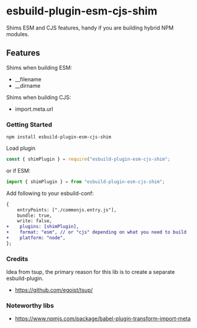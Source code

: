 # esbuild-plugin-esm-cjs-shim

Shims ESM and CJS features, handy if you are building hybrid NPM modules.

## Features

Shims when building ESM:

-   \_\_filename
-   \_\_dirname

Shims when building CJS:

-   import.meta.url

### Getting Started

`npm install esbuild-plugin-esm-cjs-shim`

Load plugin

```javascript
const { shimPlugin } = require("esbuild-plugin-esm-cjs-shim";
```

or if ESM:

```javascript
import { shimPlugin } = from "esbuild-plugin-esm-cjs-shim";
```

Add following to your esbuild-conf:

```diff
{
    entryPoints: ["./commonjs.entry.js"],
    bundle: true,
    write: false,
+    plugins: [shimPlugin],
+    format: "esm", // or "cjs" depending on what you need to build
+    platform: "node",
};

```

### Credits

Idea from tsup, the primary reason for this lib is to create a separate esbuild-plugin.

-   https://github.com/egoist/tsup/

### Noteworthy libs

-   https://www.npmjs.com/package/babel-plugin-transform-import-meta
